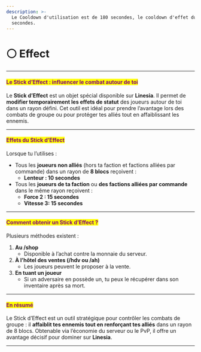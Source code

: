 ```yaml
---
description: >-
  Le Cooldown d'utilisation est de 180 secondes, le cooldown d'effet dure 45
  secondes.
---
```


# ⚪ Effect

***

#### <mark style="color:purple;">Le Stick d’Effect : influencer le combat autour de toi</mark>

Le **Stick d’Effect** est un objet spécial disponible sur **Linesia**. Il permet de **modifier temporairement les effets de statut** des joueurs autour de toi dans un rayon défini. Cet outil est idéal pour prendre l’avantage lors des combats de groupe ou pour protéger tes alliés tout en affaiblissant les ennemis.

***

#### <mark style="color:purple;">Effets du Stick d’Effect</mark>

Lorsque tu l’utilises :

* Tous les **joueurs non alliés** (hors ta faction et factions alliées par commande) dans un rayon de **8 blocs** reçoivent :
  * **Lenteur : 10 secondes**
* Tous les **joueurs de ta faction** ou **des factions alliées par commande** dans le même rayon reçoivent :
  * **Force 2 : 15 secondes**
  * **Vitesse 3: 15 secondes**

***

#### <mark style="color:purple;">Comment obtenir un Stick d’Effect ?</mark>

Plusieurs méthodes existent :

1. **Au /shop**
   * Disponible à l’achat contre la monnaie du serveur.
2. **À l’hôtel des ventes (/hdv ou /ah)**
   * Les joueurs peuvent le proposer à la vente.
3. **En tuant un joueur**
   * Si un adversaire en possède un, tu peux le récupérer dans son inventaire après sa mort.

***

#### <mark style="color:purple;">En résumé</mark>

Le Stick d’Effect est un outil stratégique pour contrôler les combats de groupe : il **affaiblit tes ennemis tout en renforçant tes alliés** dans un rayon de 8 blocs. Obtenable via l’économie du serveur ou le PvP, il offre un avantage décisif pour dominer sur **Linesia**.

***
